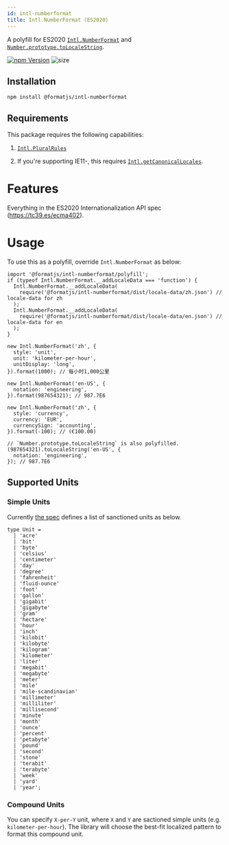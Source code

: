 ```yaml
---
id: intl-numberformat
title: Intl.NumberFormat (ES2020)
---
```


A polyfill for ES2020 [`Intl.NumberFormat`][numberformat] and [`Number.prototype.toLocaleString`][tolocalestring].

[numberformat]: https://tc39.es/ecma402/#numberformat-objects
[tolocalestring]: https://developer.mozilla.org/en-US/docs/Web/JavaScript/Reference/Global_Objects/Number/toLocaleString

[![npm Version](https://img.shields.io/npm/v/@formatjs/intl-numberformat.svg?style=flat-square)](https://www.npmjs.org/package/@formatjs/intl-numberformat)
![size](https://badgen.net/bundlephobia/minzip/@formatjs/intl-numberformat)

## Installation

```
npm install @formatjs/intl-numberformat
```

## Requirements

This package requires the following capabilities:

1. [`Intl.PluralRules`](https://developer.mozilla.org/en-US/docs/Web/JavaScript/Reference/Global_Objects/PluralRules)

2. If you're supporting IE11-, this requires [`Intl.getCanonicalLocales`](intl-getcanonicallocales.md).

# Features

Everything in the ES2020 Internationalization API spec (https://tc39.es/ecma402).

# Usage

To use this as a polyfill, override `Intl.NumberFormat` as below:

```tsx
import '@formatjs/intl-numberformat/polyfill';
if (typeof Intl.NumberFormat.__addLocaleData === 'function') {
  Intl.NumberFormat.__addLocaleData(
    require('@formatjs/intl-numberformat/dist/locale-data/zh.json') // locale-data for zh
  );
  Intl.NumberFormat.__addLocaleData(
    require('@formatjs/intl-numberformat/dist/locale-data/en.json') // locale-data for en
  );
}

new Intl.NumberFormat('zh', {
  style: 'unit',
  unit: 'kilometer-per-hour',
  unitDisplay: 'long',
}).format(1000); // 每小时1,000公里

new Intl.NumberFormat('en-US', {
  notation: 'engineering',
}).format(987654321); // 987.7E6

new Intl.NumberFormat('zh', {
  style: 'currency',
  currency: 'EUR',
  currencySign: 'accounting',
}).format(-100); // (€100.00)

// `Number.prototype.toLocaleString` is also polyfilled.
(987654321).toLocaleString('en-US', {
  notation: 'engineering',
}); // 987.7E6
```

## Supported Units

### Simple Units

Currently [the spec](https://tc39.es/ecma402/#sec-issanctionedsimpleunitidentifier) defines a list of sanctioned units as below.

```tsx
type Unit =
  | 'acre'
  | 'bit'
  | 'byte'
  | 'celsius'
  | 'centimeter'
  | 'day'
  | 'degree'
  | 'fahrenheit'
  | 'fluid-ounce'
  | 'foot'
  | 'gallon'
  | 'gigabit'
  | 'gigabyte'
  | 'gram'
  | 'hectare'
  | 'hour'
  | 'inch'
  | 'kilobit'
  | 'kilobyte'
  | 'kilogram'
  | 'kilometer'
  | 'liter'
  | 'megabit'
  | 'megabyte'
  | 'meter'
  | 'mile'
  | 'mile-scandinavian'
  | 'millimeter'
  | 'milliliter'
  | 'millisecond'
  | 'minute'
  | 'month'
  | 'ounce'
  | 'percent'
  | 'petabyte'
  | 'pound'
  | 'second'
  | 'stone'
  | 'terabit'
  | 'terabyte'
  | 'week'
  | 'yard'
  | 'year';
```

### Compound Units

You can specify `X-per-Y` unit, where `X` and `Y` are sactioned simple units (e.g. `kilometer-per-hour`).
The library will choose the best-fit localized pattern to format this compound unit.
